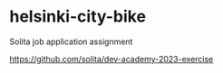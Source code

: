 # helsinki-city-bike
Solita job application assignment

https://github.com/solita/dev-academy-2023-exercise
